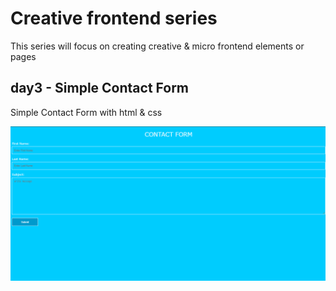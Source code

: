 # Creative frontend series

This series will focus on creating creative & micro frontend elements or pages

## day3 - Simple Contact Form

Simple Contact Form with html & css

![Test Image 3](/preview.gif)
